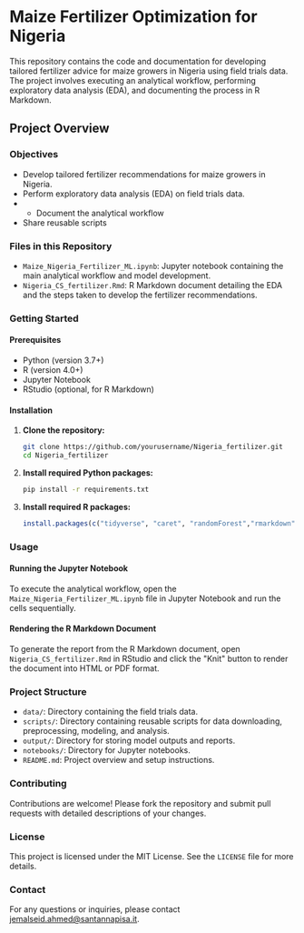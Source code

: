 
# Maize Fertilizer Optimization for Nigeria

This repository contains the code and documentation for developing tailored fertilizer advice for maize growers in Nigeria using field trials data. The project involves executing an analytical workflow, performing exploratory data analysis (EDA), and documenting the process in R Markdown. 

## Project Overview

### Objectives
- Develop tailored fertilizer recommendations for maize growers in Nigeria.
- Perform exploratory data analysis (EDA) on field trials data.
- - Document the analytical workflow
- Share reusable scripts 

### Files in this Repository
- `Maize_Nigeria_Fertilizer_ML.ipynb`: Jupyter notebook containing the main analytical workflow and model development.
- `Nigeria_CS_fertilizer.Rmd`: R Markdown document detailing the EDA and the steps taken to develop the fertilizer recommendations.

### Getting Started

#### Prerequisites
- Python (version 3.7+)
- R (version 4.0+)
- Jupyter Notebook
- RStudio (optional, for R Markdown)

#### Installation

1. **Clone the repository:**
   ```sh
   git clone https://github.com/yourusername/Nigeria_fertilizer.git
   cd Nigeria_fertilizer
   ```

2. **Install required Python packages:**
   ```sh
   pip install -r requirements.txt
   ```

3. **Install required R packages:**
   ```R
   install.packages(c("tidyverse", "caret", "randomForest","rmarkdown"))
   ```

### Usage

#### Running the Jupyter Notebook
To execute the analytical workflow, open the `Maize_Nigeria_Fertilizer_ML.ipynb` file in Jupyter Notebook and run the cells sequentially.

#### Rendering the R Markdown Document
To generate the report from the R Markdown document, open `Nigeria_CS_fertilizer.Rmd` in RStudio and click the "Knit" button to render the document into HTML or PDF format.

### Project Structure
- `data/`: Directory containing the field trials data.
- `scripts/`: Directory containing reusable scripts for data downloading, preprocessing, modeling, and analysis.
- `output/`: Directory for storing model outputs and reports.
- `notebooks/`: Directory for Jupyter notebooks.
- `README.md`: Project overview and setup instructions.

### Contributing
Contributions are welcome! Please fork the repository and submit pull requests with detailed descriptions of your changes.

### License
This project is licensed under the MIT License. See the `LICENSE` file for more details.

### Contact
For any questions or inquiries, please contact jemalseid.ahmed@santannapisa.it.
